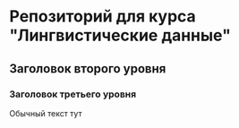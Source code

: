 # Репозиторий для курса "Лингвистические данные"

## Заголовок второго уровня

### Заголовок третьего уровня

Обычный текст тут
